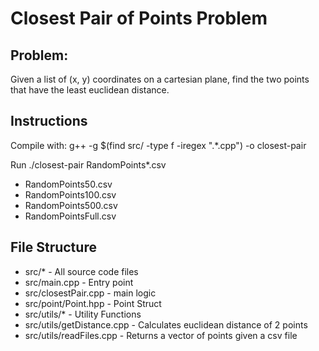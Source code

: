 # Closest Pair of Points Problem

## Problem:
Given a list of (x, y) coordinates on a cartesian plane, find the two points that have the least euclidean distance.

## Instructions
Compile with: g++ -g $(find src/ -type f -iregex ".*\.cpp") -o closest-pair

Run ./closest-pair RandomPoints*.csv 
 - RandomPoints50.csv
 - RandomPoints100.csv
 - RandomPoints500.csv
 - RandomPointsFull.csv

## File Structure
 - src/* - All source code files
 - src/main.cpp - Entry point
 - src/closestPair.cpp - main logic
 - src/point/Point.hpp - Point Struct
 - src/utils/* - Utility Functions
 - src/utils/getDistance.cpp - Calculates euclidean distance of 2 points
 - src/utils/readFiles.cpp - Returns a vector of points given a csv file
